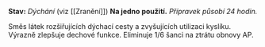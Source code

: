 **Stav:** _Dýchání_ (viz [[Zranění]])
**Na jedno použití.** *Přípravek působí 24 hodin.*

Směs látek rozšiřujících dýchací cesty a zvyšujících utilizaci kyslíku. Výrazně zlepšuje dechové funkce. Eliminuje 1/6 šanci na ztrátu obnovy AP.